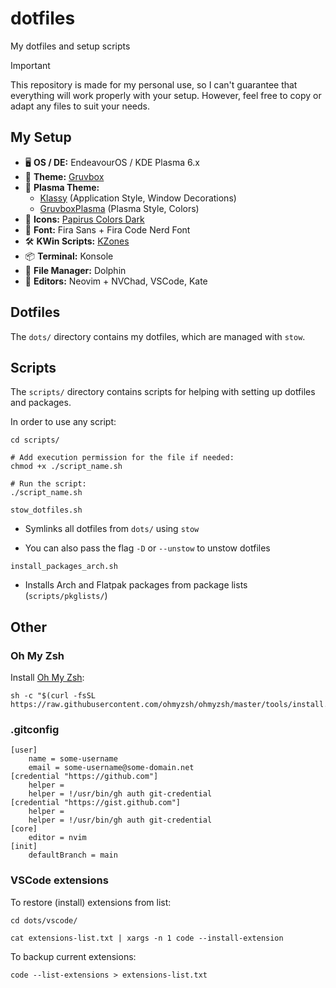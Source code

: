 # dotfiles

My dotfiles and setup scripts

> [!IMPORTANT]
> This repository is made for my personal use, so I can't guarantee that everything will work properly with your setup. However, feel free to copy or adapt any files to suit your needs.

## My Setup

- 🖥️ **OS / DE:** EndeavourOS / KDE Plasma 6.x
- 🎨 **Theme:** [Gruvbox](https://github.com/morhetz/gruvbox)
- 🎨 **Plasma Theme:**
  - [Klassy](https://github.com/paulmcauley/klassy) (Application Style, Window Decorations)
  - [GruvboxPlasma](https://www.pling.com/p/1327719/) (Plasma Style, Colors)
- 🧱 **Icons:** [Papirus Colors Dark](https://store.kde.org/p/1651940)
- 🧮 **Font:** Fira Sans + Fira Code Nerd Font
- 🛠️ **KWin Scripts:** [KZones](https://github.com/gerritdevriese/kzones)
- 📦 **Terminal:** Konsole
- 📂 **File Manager:** Dolphin
- 📜 **Editors:** Neovim + NVChad, VSCode, Kate

## Dotfiles

The `dots/` directory contains my dotfiles, which are managed with `stow`.

## Scripts

The `scripts/` directory contains scripts for helping with setting up dotfiles and packages.

In order to use any script:

```shell
cd scripts/

# Add execution permission for the file if needed:
chmod +x ./script_name.sh

# Run the script:
./script_name.sh
```

`stow_dotfiles.sh`

- Symlinks all dotfiles from `dots/` using `stow`

- You can also pass the flag `-D` or `--unstow` to unstow dotfiles

`install_packages_arch.sh`

- Installs Arch and Flatpak packages from package lists (`scripts/pkglists/`)

## Other

### Oh My Zsh

Install [Oh My Zsh](https://github.com/ohmyzsh/ohmyzsh):

```shell
sh -c "$(curl -fsSL https://raw.githubusercontent.com/ohmyzsh/ohmyzsh/master/tools/install.sh)"
```

### .gitconfig

```shell
[user]
	name = some-username
	email = some-username@some-domain.net
[credential "https://github.com"]
	helper =
	helper = !/usr/bin/gh auth git-credential
[credential "https://gist.github.com"]
	helper =
	helper = !/usr/bin/gh auth git-credential
[core]
	editor = nvim
[init]
	defaultBranch = main

```

### VSCode extensions

To restore (install) extensions from list:

```shell
cd dots/vscode/

cat extensions-list.txt | xargs -n 1 code --install-extension
```

To backup current extensions:

```shell
code --list-extensions > extensions-list.txt
```
